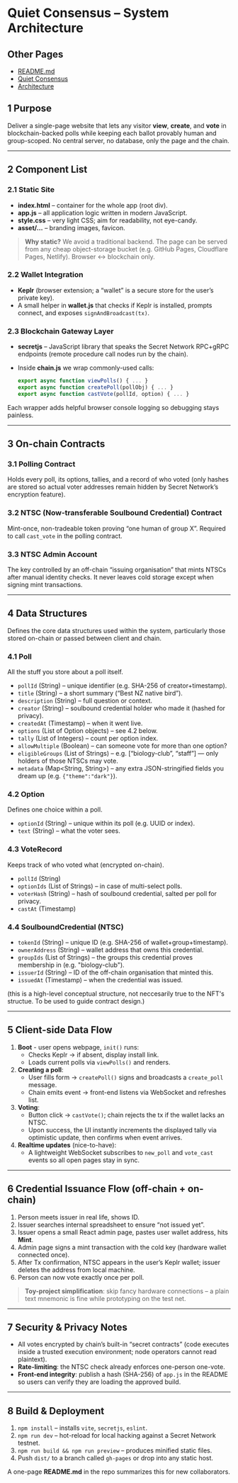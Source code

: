 # Quiet Consensus – System Architecture  

## Other Pages
- [README.md](./README.md)
- [Quiet Consensus](./qui-con.md)
- [Architecture](./architecture.md)

## 1 Purpose  
Deliver a single-page website that lets any visitor **view**, **create**, and **vote** in blockchain-backed polls while keeping each ballot provably human and group-scoped. No central server, no database, only the page and the chain. 

---

## 2 Component List  

### 2.1 Static Site  
* **index.html** – container for the whole app (root div).  
* **app.js** – all application logic written in modern JavaScript.  
* **style.css** – very light CSS; aim for readability, not eye-candy.  
* **asset/…** – branding images, favicon.

> **Why static?** We avoid a traditional backend. The page can be served from any cheap object-storage bucket (e.g. GitHub Pages, Cloudflare Pages, Netlify). Browser ↔ blockchain only.

### 2.2 Wallet Integration  
* **Keplr** (browser extension; a “wallet” is a secure store for the user’s private key).  
* A small helper in **wallet.js** that checks if Keplr is installed, prompts connect, and exposes `signAndBroadcast(tx)`.

### 2.3 Blockchain Gateway Layer  
* **secretjs** – JavaScript library that speaks the Secret Network RPC+gRPC endpoints (remote procedure call nodes run by the chain).  
* Inside **chain.js** we wrap commonly-used calls:

  ```js
  export async function viewPolls() { ... }
  export async function createPoll(pollObj) { ... }
  export async function castVote(pollId, option) { ... }


Each wrapper adds helpful browser console logging so debugging stays painless.

------

## 3 On-chain Contracts

### 3.1 Polling Contract

Holds every poll, its options, tallies, and a record of who voted (only hashes are stored so actual voter addresses remain hidden by Secret Network’s encryption feature).

### 3.2 NTSC (Now-transferable Soulbound Credential) Contract

Mint-once, non-tradeable token proving “one human of group X”. Required to call `cast_vote` in the polling contract. 

### 3.3 NTSC Admin Account

The key controlled by an off-chain “issuing organisation” that mints NTSCs after manual identity checks. It never leaves cold storage except when signing mint transactions.

------

## 4 Data Structures

Defines the core data structures used within the system, particularly those stored on-chain or passed between client and chain.


### 4.1 Poll

All the stuff you store about a poll itself.

* `pollId` (String)
  – unique identifier (e.g. SHA-256 of creator+timestamp).
* `title` (String)
  – a short summary (“Best NZ native bird”).
* `description` (String)
  – full question or context.
* `creator` (String)
  – soulbound credential holder who made it (hashed for privacy).
* `createdAt` (Timestamp)
  – when it went live.
* `options` (List of Option objects)
  – see 4.2 below.
* `tally` (List of Integers)
  – count per option index.
* `allowMultiple` (Boolean)
  – can someone vote for more than one option?
* `eligibleGroups` (List of Strings)
  – e.g. \[“biology-club”, “staff”] — only holders of those NTSCs may vote.
* `metadata` (Map\<String, String>)
  – any extra JSON-stringified fields you dream up (e.g. `{"theme":"dark"}`).

### 4.2 Option

Defines one choice within a poll.

* `optionId` (String)
  – unique within its poll (e.g. UUID or index).
* `text` (String)
  – what the voter sees.

### 4.3 VoteRecord

Keeps track of who voted what (encrypted on-chain).

* `pollId` (String)
* `optionIds` (List of Strings)
  – in case of multi-select polls.
* `voterHash` (String)
  – hash of soulbound credential, salted per poll for privacy.
* `castAt` (Timestamp)


### 4.4 SoulboundCredential (NTSC)

* `tokenId` (String)
  – unique ID (e.g. SHA-256 of wallet+group+timestamp).
* `ownerAddress` (String)
  – wallet address that owns this credential.
* `groupIds` (List of Strings)
  – the groups this credential proves membership in (e.g. "biology-club").
* `issuerId` (String)
  – ID of the off-chain organisation that minted this.
* `issuedAt` (Timestamp)
  – when the credential was issued.

(this is a high-level conceptual structure, not neccesarily true to the NFT's structue. To be used to guide contract design.)


------

## 5 Client-side Data Flow

1. **Boot** - user opens webpage, `init()` runs:
   - Checks Keplr → if absent, display install link.
   - Loads current polls via `viewPolls()` and renders.
2. **Creating a poll**:
   - User fills form → `createPoll()` signs and broadcasts a `create_poll` message.
   - Chain emits event → front-end listens via WebSocket and refreshes list.
3. **Voting**:
   - Button click → `castVote()`; chain rejects the tx if the wallet lacks an NTSC.
   - Upon success, the UI instantly increments the displayed tally via optimistic update, then confirms when event arrives.
4. **Realtime updates** (nice-to-have):
   - A lightweight WebSocket subscribes to `new_poll` and `vote_cast` events so all open pages stay in sync.

------

## 6 Credential Issuance Flow (off-chain + on-chain)

1. Person meets issuer in real life, shows ID.
2. Issuer searches internal spreadsheet to ensure “not issued yet”.
3. Issuer opens a small React admin page, pastes user wallet address, hits **Mint**.
4. Admin page signs a mint transaction with the cold key (hardware wallet connected once).
5. After Tx confirmation, NTSC appears in the user’s Keplr wallet; issuer deletes the address from local machine.
6. Person can now vote exactly once per poll.

> **Toy-project simplification**: skip fancy hardware connections – a plain text mnemonic is fine while prototyping on the test net.

------

## 7 Security & Privacy Notes

- All votes encrypted by chain’s built-in “secret contracts” (code executes inside a trusted execution environment; node operators cannot read plaintext).
- **Rate-limiting**: the NTSC check already enforces one-person one-vote.
- **Front-end integrity**: publish a hash (SHA-256) of `app.js` in the README so users can verify they are loading the approved build.

------

## 8 Build & Deployment

1. `npm install` – installs `vite`, `secretjs`, `eslint`.
2. `npm run dev` – hot-reload for local hacking against a Secret Network testnet.
3. `npm run build && npm run preview` – produces minified static files.
4. Push `dist/` to a branch called `gh-pages` or drop into any static host.

A one-page **README.md** in the repo summarizes this for new collaborators.



